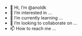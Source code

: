 - 👋 Hi, I’m @anoldk
- 👀 I’m interested in ...
- 🌱 I’m currently learning ...
- 💞️ I’m looking to collaborate on ...
- 📫 How to reach me ...

<!---
anoldk/anoldk is a ✨ special ✨ repository because its `README.md` (this file) appears on your GitHub profile.
You can click the Preview link to take a look at your changes.
--->
